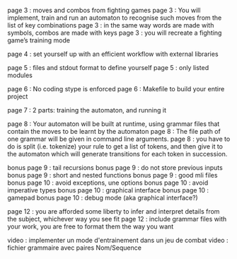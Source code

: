 
page 3 : moves and combos from fighting games
page 3 : You will implement, train and run an automaton to recognise such moves from the list of key combinations
page 3 : in the same way words are made with symbols, combos are made with keys
page 3 : you will recreate a fighting game’s training mode

page 4 : set yourself up with an efficient workflow with external libraries

page 5 : files and stdout format to define yourself
page 5 : only listed modules

page 6 : No coding stype is enforced
page 6 : Makefile to build your entire project

page 7 : 2 parts: training the automaton, and running it

page 8 : Your automaton will be built at runtime, using grammar files that contain the moves to be learnt by the automaton
page 8 : The file path of one grammar will be given in command line arguments.
page 8 : you have to do is split (i.e. tokenize) your rule to get a list of tokens, and then give it to the automaton which will generate transitions for each token in succession.


bonus page 9 : tail recursions
bonus page 9 : do not store previous inputs
bonus page 9 : short and nested functions
bonus page 9 : good mli files
bonus page 10 : avoid exceptions, une options
bonus page 10 : avoid imperative types
bonus page 10 : graphical interface
bonus page 10 : gamepad
bonus page 10 : debug mode (aka graphical interface?)

page 12 : you are afforded some liberty to infer and interpret details from the subject, whichever way you see fit
page 12 : include grammar files with your work, you are free to format them the way you want

video : implementer un mode d'entrainement dans un jeu de combat
video : fichier grammaire avec paires Nom/Sequence

